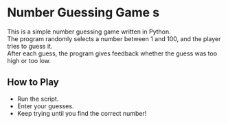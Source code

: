 # Number Guessing Game s

This is a simple number guessing game written in Python.  
The program randomly selects a number between 1 and 100, and the player tries to guess it.  
After each guess, the program gives feedback whether the guess was too high or too low.

## How to Play
- Run the script.
- Enter your guesses.
- Keep trying until you find the correct number!
